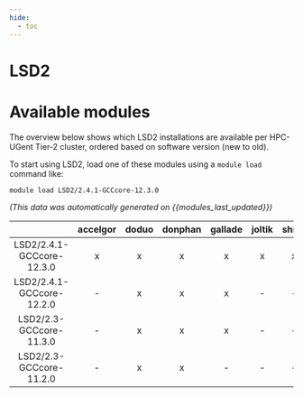 ```yaml
---
hide:
  - toc
---
```


LSD2
====

# Available modules


The overview below shows which LSD2 installations are available per HPC-UGent Tier-2 cluster, ordered based on software version (new to old).

To start using LSD2, load one of these modules using a `module load` command like:

```shell
module load LSD2/2.4.1-GCCcore-12.3.0
```

*(This data was automatically generated on {{modules_last_updated}})*  

| |accelgor|doduo|donphan|gallade|joltik|shinx|skitty|
| :---: | :---: | :---: | :---: | :---: | :---: | :---: | :---: |
|LSD2/2.4.1-GCCcore-12.3.0|x|x|x|x|x|x|x|
|LSD2/2.4.1-GCCcore-12.2.0|-|x|x|x|-|-|-|
|LSD2/2.3-GCCcore-11.3.0|-|x|x|x|-|-|-|
|LSD2/2.3-GCCcore-11.2.0|-|x|x|-|-|-|-|
